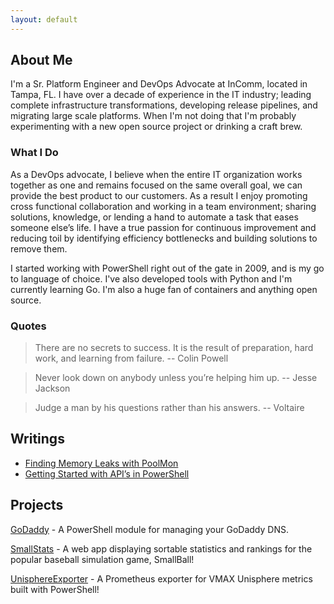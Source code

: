 ```yaml
---
layout: default
---
```


## About Me

I'm a Sr. Platform Engineer and DevOps Advocate at InComm, located in Tampa, FL. I have over a decade of experience in the IT industry; leading complete infrastructure transformations, developing release pipelines, and migrating large scale platforms. When I'm not doing that I'm probably experimenting with a new open source project or drinking a craft brew.

### What I Do

As a DevOps advocate, I believe when the entire IT organization works together as one and remains focused on the same overall goal, we can provide the best product to our customers. As a result I enjoy promoting cross functional collaboration and working in a team environment; sharing solutions, knowledge, or lending a hand to automate a task that eases someone else’s life. I have a true passion for continuous improvement and reducing toil by identifying efficiency bottlenecks and building solutions to remove them.

I started working with PowerShell right out of the gate in 2009, and is my go to language of choice. I've also developed tools with Python and I'm currently learning Go. I'm also a huge fan of containers and anything open source.

### Quotes

> There are no secrets to success. It is the result of preparation, hard work, and learning from failure.
> -- Colin Powell

> Never look down on anybody unless you’re helping him up.
> -- Jesse Jackson

> Judge a man by his questions rather than his answers.
> -- Voltaire

## Writings

- [Finding Memory Leaks with PoolMon](https://medium.com/@clintcolding/finding-memory-leaks-with-poolmon-3da80e479040)
- [Getting Started with API’s in PowerShell](https://medium.com/@clintcolding/godaddy-api-and-powershell-80fbf00833af)

## Projects

[GoDaddy](https://github.com/clintcolding/GoDaddy) - A PowerShell module for managing your GoDaddy DNS.

[SmallStats](http://www.smallstats.net) - A web app displaying sortable statistics and rankings for the popular baseball simulation game, SmallBall!

[UnisphereExporter](https://github.com/clintcolding/UnisphereExporter) - A Prometheus exporter for VMAX Unisphere metrics built with PowerShell!